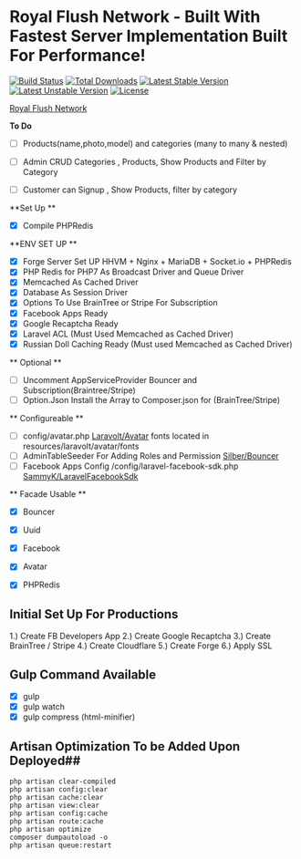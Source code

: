 # Royal Flush Network - Built With Fastest Server Implementation Built For Performance!

[![Build Status](https://travis-ci.org/laravel/framework.svg)](https://travis-ci.org/laravel/framework)
[![Total Downloads](https://poser.pugx.org/laravel/framework/d/total.svg)](https://packagist.org/packages/laravel/framework)
[![Latest Stable Version](https://poser.pugx.org/laravel/framework/v/stable.svg)](https://packagist.org/packages/laravel/framework)
[![Latest Unstable Version](https://poser.pugx.org/laravel/framework/v/unstable.svg)](https://packagist.org/packages/laravel/framework)
[![License](https://poser.pugx.org/laravel/framework/license.svg)](https://packagist.org/packages/laravel/framework)

[Royal Flush Network](http://royalflushnetwork.com)

**To Do**
- [ ] Products(name,photo,model) and categories (many to many & nested)
- [ ] Admin CRUD Categories , Products, Show Products and Filter by Category
- [ ] Customer can Signup , Show Products, filter by category


**Set Up **
- [x] Compile PHPRedis

**ENV SET UP **
- [x] Forge Server Set UP HHVM + Nginx + MariaDB + Socket.io + PHPRedis
- [x] PHP Redis for PHP7 As Broadcast Driver and Queue Driver
- [x] Memcached As Cached Driver
- [x] Database As Session Driver
- [x] Options To Use BrainTree or Stripe For Subscription
- [x] Facebook Apps Ready
- [x] Google Recaptcha Ready
- [x] Laravel ACL (Must Used Memcached as Cached Driver)
- [x] Russian Doll Caching Ready (Must used Memcached as Cached Driver)

** Optional **
- [ ] Uncomment AppServiceProvider Bouncer and Subscription(Braintree/Stripe)
- [ ] Option.Json Install the Array to Composer.json for (BrainTree/Stripe)

** Configureable **
- [ ] config/avatar.php [Laravolt/Avatar](https://github.com/laravolt/avatar) fonts located in resources/laravolt/avatar/fonts
- [ ] AdminTableSeeder For Adding Roles and Permission [Silber/Bouncer](https://github.com/JosephSilber/bouncer)
- [ ] Facebook Apps Config /config/laravel-facebook-sdk.php [SammyK/LaravelFacebookSdk](https://github.com/SammyK/LaravelFacebookSdk)

** Facade Usable **
- [x] Bouncer 
- [x] Uuid 
- [x] Facebook
- [x] Avatar
- [x] PHPRedis 


## Initial Set Up For Productions

1.) Create FB Developers App
2.) Create Google Recaptcha 
3.) Create BrainTree / Stripe 
4.) Create Cloudflare
5.) Create Forge
6.) Apply SSL

## Gulp Command Available ##
- [x] gulp
- [x] gulp watch
- [x] gulp compress (html-minifier)

## Artisan Optimization To be Added Upon Deployed##
```
php artisan clear-compiled
php artisan config:clear
php artisan cache:clear
php artisan view:clear
php artisan config:cache
php artisan route:cache
php artisan optimize
composer dumpautoload -o
php artisan queue:restart
```
